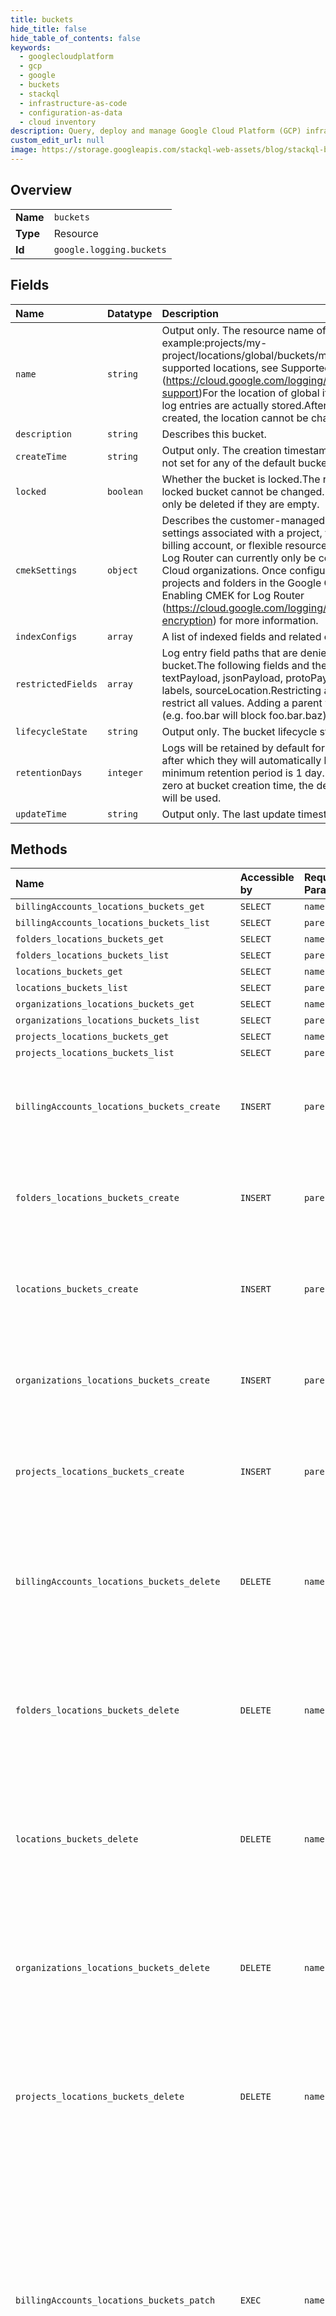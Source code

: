 ```yaml
---
title: buckets
hide_title: false
hide_table_of_contents: false
keywords:
  - googlecloudplatform
  - gcp
  - google
  - buckets
  - stackql
  - infrastructure-as-code
  - configuration-as-data
  - cloud inventory
description: Query, deploy and manage Google Cloud Platform (GCP) infrastructure and resources using SQL
custom_edit_url: null
image: https://storage.googleapis.com/stackql-web-assets/blog/stackql-blog-post-featured-image.png
---
```

  
    

## Overview
<table><tbody>
<tr><td><b>Name</b></td><td><code>buckets</code></td></tr>
<tr><td><b>Type</b></td><td>Resource</td></tr>
<tr><td><b>Id</b></td><td><code>google.logging.buckets</code></td></tr>
</tbody></table>

## Fields
| Name | Datatype | Description |
|:-----|:---------|:------------|
| `name` | `string` | Output only. The resource name of the bucket.For example:projects/my-project/locations/global/buckets/my-bucketFor a list of supported locations, see Supported Regions (https://cloud.google.com/logging/docs/region-support)For the location of global it is unspecified where log entries are actually stored.After a bucket has been created, the location cannot be changed. |
| `description` | `string` | Describes this bucket. |
| `createTime` | `string` | Output only. The creation timestamp of the bucket. This is not set for any of the default buckets. |
| `locked` | `boolean` | Whether the bucket is locked.The retention period on a locked bucket cannot be changed. Locked buckets may only be deleted if they are empty. |
| `cmekSettings` | `object` | Describes the customer-managed encryption key (CMEK) settings associated with a project, folder, organization, billing account, or flexible resource.Note: CMEK for the Log Router can currently only be configured for Google Cloud organizations. Once configured, it applies to all projects and folders in the Google Cloud organization.See Enabling CMEK for Log Router (https://cloud.google.com/logging/docs/routing/managed-encryption) for more information. |
| `indexConfigs` | `array` | A list of indexed fields and related configuration data. |
| `restrictedFields` | `array` | Log entry field paths that are denied access in this bucket.The following fields and their children are eligible: textPayload, jsonPayload, protoPayload, httpRequest, labels, sourceLocation.Restricting a repeated field will restrict all values. Adding a parent will block all child fields. (e.g. foo.bar will block foo.bar.baz) |
| `lifecycleState` | `string` | Output only. The bucket lifecycle state. |
| `retentionDays` | `integer` | Logs will be retained by default for this amount of time, after which they will automatically be deleted. The minimum retention period is 1 day. If this value is set to zero at bucket creation time, the default time of 30 days will be used. |
| `updateTime` | `string` | Output only. The last update timestamp of the bucket. |
## Methods
| Name | Accessible by | Required Params | Description |
|:-----|:--------------|:----------------|:------------|
| `billingAccounts_locations_buckets_get` | `SELECT` | `name` | Gets a log bucket. |
| `billingAccounts_locations_buckets_list` | `SELECT` | `parent` | Lists log buckets. |
| `folders_locations_buckets_get` | `SELECT` | `name` | Gets a log bucket. |
| `folders_locations_buckets_list` | `SELECT` | `parent` | Lists log buckets. |
| `locations_buckets_get` | `SELECT` | `name` | Gets a log bucket. |
| `locations_buckets_list` | `SELECT` | `parent` | Lists log buckets. |
| `organizations_locations_buckets_get` | `SELECT` | `name` | Gets a log bucket. |
| `organizations_locations_buckets_list` | `SELECT` | `parent` | Lists log buckets. |
| `projects_locations_buckets_get` | `SELECT` | `name` | Gets a log bucket. |
| `projects_locations_buckets_list` | `SELECT` | `parent` | Lists log buckets. |
| `billingAccounts_locations_buckets_create` | `INSERT` | `parent` | Creates a log bucket that can be used to store log entries. After a bucket has been created, the bucket's location cannot be changed. |
| `folders_locations_buckets_create` | `INSERT` | `parent` | Creates a log bucket that can be used to store log entries. After a bucket has been created, the bucket's location cannot be changed. |
| `locations_buckets_create` | `INSERT` | `parent` | Creates a log bucket that can be used to store log entries. After a bucket has been created, the bucket's location cannot be changed. |
| `organizations_locations_buckets_create` | `INSERT` | `parent` | Creates a log bucket that can be used to store log entries. After a bucket has been created, the bucket's location cannot be changed. |
| `projects_locations_buckets_create` | `INSERT` | `parent` | Creates a log bucket that can be used to store log entries. After a bucket has been created, the bucket's location cannot be changed. |
| `billingAccounts_locations_buckets_delete` | `DELETE` | `name` | Deletes a log bucket.Changes the bucket's lifecycle_state to the DELETE_REQUESTED state. After 7 days, the bucket will be purged and all log entries in the bucket will be permanently deleted. |
| `folders_locations_buckets_delete` | `DELETE` | `name` | Deletes a log bucket.Changes the bucket's lifecycle_state to the DELETE_REQUESTED state. After 7 days, the bucket will be purged and all log entries in the bucket will be permanently deleted. |
| `locations_buckets_delete` | `DELETE` | `name` | Deletes a log bucket.Changes the bucket's lifecycle_state to the DELETE_REQUESTED state. After 7 days, the bucket will be purged and all log entries in the bucket will be permanently deleted. |
| `organizations_locations_buckets_delete` | `DELETE` | `name` | Deletes a log bucket.Changes the bucket's lifecycle_state to the DELETE_REQUESTED state. After 7 days, the bucket will be purged and all log entries in the bucket will be permanently deleted. |
| `projects_locations_buckets_delete` | `DELETE` | `name` | Deletes a log bucket.Changes the bucket's lifecycle_state to the DELETE_REQUESTED state. After 7 days, the bucket will be purged and all log entries in the bucket will be permanently deleted. |
| `billingAccounts_locations_buckets_patch` | `EXEC` | `name` | Updates a log bucket. This method replaces the following fields in the existing bucket with values from the new bucket: retention_periodIf the retention period is decreased and the bucket is locked, FAILED_PRECONDITION will be returned.If the bucket has a lifecycle_state of DELETE_REQUESTED, then FAILED_PRECONDITION will be returned.After a bucket has been created, the bucket's location cannot be changed. |
| `billingAccounts_locations_buckets_undelete` | `EXEC` | `name` | Undeletes a log bucket. A bucket that has been deleted can be undeleted within the grace period of 7 days. |
| `folders_locations_buckets_patch` | `EXEC` | `name` | Updates a log bucket. This method replaces the following fields in the existing bucket with values from the new bucket: retention_periodIf the retention period is decreased and the bucket is locked, FAILED_PRECONDITION will be returned.If the bucket has a lifecycle_state of DELETE_REQUESTED, then FAILED_PRECONDITION will be returned.After a bucket has been created, the bucket's location cannot be changed. |
| `folders_locations_buckets_undelete` | `EXEC` | `name` | Undeletes a log bucket. A bucket that has been deleted can be undeleted within the grace period of 7 days. |
| `locations_buckets_patch` | `EXEC` | `name` | Updates a log bucket. This method replaces the following fields in the existing bucket with values from the new bucket: retention_periodIf the retention period is decreased and the bucket is locked, FAILED_PRECONDITION will be returned.If the bucket has a lifecycle_state of DELETE_REQUESTED, then FAILED_PRECONDITION will be returned.After a bucket has been created, the bucket's location cannot be changed. |
| `locations_buckets_undelete` | `EXEC` | `name` | Undeletes a log bucket. A bucket that has been deleted can be undeleted within the grace period of 7 days. |
| `organizations_locations_buckets_patch` | `EXEC` | `name` | Updates a log bucket. This method replaces the following fields in the existing bucket with values from the new bucket: retention_periodIf the retention period is decreased and the bucket is locked, FAILED_PRECONDITION will be returned.If the bucket has a lifecycle_state of DELETE_REQUESTED, then FAILED_PRECONDITION will be returned.After a bucket has been created, the bucket's location cannot be changed. |
| `organizations_locations_buckets_undelete` | `EXEC` | `name` | Undeletes a log bucket. A bucket that has been deleted can be undeleted within the grace period of 7 days. |
| `projects_locations_buckets_patch` | `EXEC` | `name` | Updates a log bucket. This method replaces the following fields in the existing bucket with values from the new bucket: retention_periodIf the retention period is decreased and the bucket is locked, FAILED_PRECONDITION will be returned.If the bucket has a lifecycle_state of DELETE_REQUESTED, then FAILED_PRECONDITION will be returned.After a bucket has been created, the bucket's location cannot be changed. |
| `projects_locations_buckets_undelete` | `EXEC` | `name` | Undeletes a log bucket. A bucket that has been deleted can be undeleted within the grace period of 7 days. |
